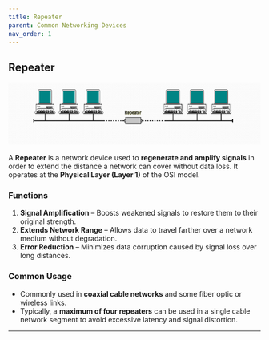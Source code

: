 ```yaml
---
title: Repeater
parent: Common Networking Devices
nav_order: 1
---
```


## **Repeater**
![alt text](../../assets/Repeater.png)

A **Repeater** is a network device used to **regenerate and amplify signals** in order to extend the distance a network can cover without data loss. It operates at the **Physical Layer (Layer 1)** of the OSI model.

### **Functions**

1. **Signal Amplification** – Boosts weakened signals to restore them to their original strength.
2. **Extends Network Range** – Allows data to travel farther over a network medium without degradation.
3. **Error Reduction** – Minimizes data corruption caused by signal loss over long distances.

### **Common Usage**

* Commonly used in **coaxial cable networks** and some fiber optic or wireless links.
* Typically, a **maximum of four repeaters** can be used in a single cable network segment to avoid excessive latency and signal distortion.



---